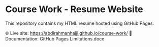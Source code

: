 # Course Work - Resume Website
This repository contains my HTML resume hosted using GitHub Pages.

🌐 Live site: https://abdirahmanhajji.github.io/course-work/
📄 Documentation: GitHub Pages Limitations.docx
